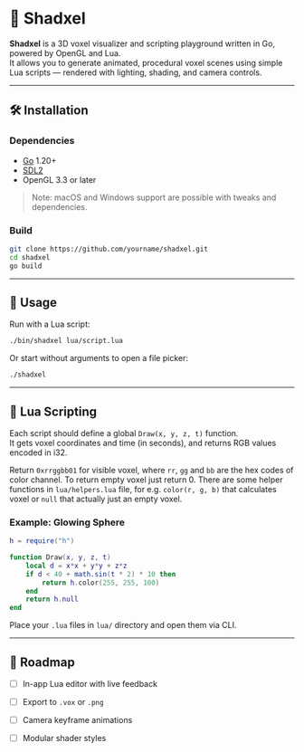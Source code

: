 # 🌟 Shadxel

**Shadxel** is a 3D voxel visualizer and scripting playground written in Go, powered by OpenGL and Lua.  
It allows you to generate animated, procedural voxel scenes using simple Lua scripts — rendered with lighting, shading, and camera controls.

---

## 🛠 Installation

### Dependencies

- [Go](https://golang.org/dl/) 1.20+
- [SDL2](https://www.libsdl.org/)
- OpenGL 3.3 or later

> Note: macOS and Windows support are possible with tweaks and dependencies.

### Build

```bash
git clone https://github.com/yourname/shadxel.git
cd shadxel
go build
```

---

## 🚀 Usage

Run with a Lua script:

```bash
./bin/shadxel lua/script.lua
```

Or start without arguments to open a file picker:

```bash
./shadxel
```

---

## 📜 Lua Scripting

Each script should define a global `Draw(x, y, z, t)` function.  
It gets voxel coordinates and time (in seconds), and returns RGB values encoded in i32.

Return `0xrrggbb01` for visible voxel, where `rr`, `gg` and `bb` are the hex codes of color channel. To return empty voxel just return 0. There are some helper functions in `lua/helpers.lua` file, for e.g. `color(r, g, b)` that calculates voxel or `null` that actually just an empty voxel.

### Example: Glowing Sphere

```lua
h = require("h")

function Draw(x, y, z, t)
    local d = x*x + y*y + z*z
    if d < 40 + math.sin(t * 2) * 10 then
        return h.color(255, 255, 100)
    end
    return h.null
end
```

Place your `.lua` files in `lua/` directory and open them via CLI.

---

## 📸 Roadmap

- [ ] In-app Lua editor with live feedback  
- [ ] Export to `.vox` or `.png`  
- [ ] Camera keyframe animations  
- [ ] Modular shader styles  

